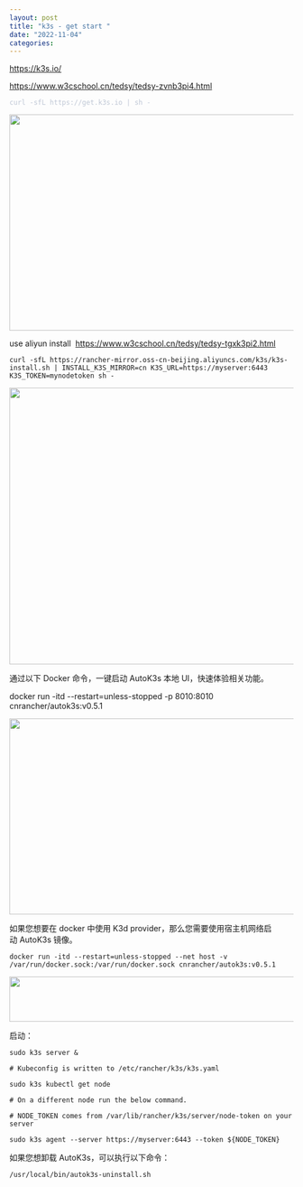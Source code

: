 ```yaml
---
layout: post
title: "k3s - get start "
date: "2022-11-04"
categories: 
---
```

<p><a href="https://k3s.io/">https://k3s.io/</a></p>

<p><a href="https://www.w3cschool.cn/tedsy/tedsy-zvnb3pi4.html">https://www.w3cschool.cn/tedsy/tedsy-zvnb3pi4.html</a></p>

<pre class="prism-code language-sh codeBlock_bY9V thin-scrollbar" tabindex="0">
<code class="codeBlockLines_e6Vv"><span class="token-line" style="color: rgb(191, 199, 213);"><span class="token plain">curl -sfL https://get.k3s.io | sh - </span></span></code></pre>

<p><img height="383" src="/uploads/ckeditor/pictures/692/image-20221104154910-2.png" width="1331" /></p>

<p>use aliyun install&nbsp; <a href="https://www.w3cschool.cn/tedsy/tedsy-tgxk3pi2.html">https://www.w3cschool.cn/tedsy/tedsy-tgxk3pi2.html</a></p>

<pre lang="text" style="max-width: 100%;">
<code class="text">curl -sfL https://rancher-mirror.oss-cn-beijing.aliyuncs.com/k3s/k3s-install.sh | INSTALL_K3S_MIRROR=cn K3S_URL=https://myserver:6443 K3S_TOKEN=mynodetoken sh -</code></pre>

<p><img height="490" src="/uploads/ckeditor/pictures/691/image-20221104154625-1.png" width="1920" /></p>

<p>通过以下&nbsp;Docker&nbsp;命令，一键启动&nbsp;AutoK3s&nbsp;本地&nbsp;UI，快速体验相关功能。</p>

<p>docker run -itd --restart=unless-stopped -p 8010:8010 cnrancher/autok3s:v0.5.1</p>

<p><img height="347" src="/uploads/ckeditor/pictures/693/image-20221104154928-3.png" width="1364" /></p>

<p>如果您想要在&nbsp;docker&nbsp;中使用&nbsp;K3d&nbsp;provider，那么您需要使用宿主机网络启动&nbsp;AutoK3s&nbsp;镜像。</p>

<pre lang="text">
<code class="text">docker run -itd --restart=unless-stopped --net host -v /var/run/docker.sock:/var/run/docker.sock cnrancher/autok3s:v0.5.1</code></pre>

<p><img height="80" src="/uploads/ckeditor/pictures/694/image-20221104155023-4.png" width="1854" /></p>

<p>启动：</p>

<pre><code>sudo k3s server &amp;<br />
# Kubeconfig is written to /etc/rancher/k3s/k3s.yaml<br />
sudo k3s kubectl get node

# On a different node run the below command.<br />
# NODE_TOKEN comes from /var/lib/rancher/k3s/server/node-token on your server<br />
sudo k3s agent --server https://myserver:6443 --token ${NODE_TOKEN}</code></pre>

<p>如果您想卸载&nbsp;AutoK3s，可以执行以下命令：</p>

<pre lang="text">
<code class="text">/usr/local/bin/autok3s-uninstall.sh
</code></pre>

